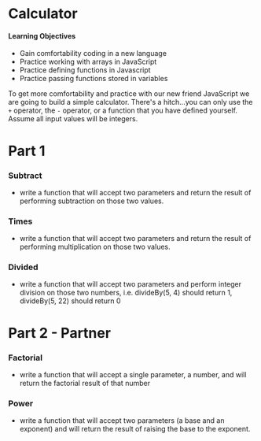 # Calculator

#### Learning Objectives
- Gain comfortability coding in a new language
- Practice working with arrays in JavaScript
- Practice defining functions in Javascript
- Practice passing functions stored in variables

To get more comfortability and practice with our new friend JavaScript we are going to build a simple calculator. There's a hitch...you can only use the `+` operator, the `-` operator, or a function that you have defined yourself. Assume all input values will be integers.

# Part 1
### Subtract
- write a function that will accept two parameters and return the result of performing subtraction on those two values.

### Times
- write a function that will accept two parameters and return the result of performing multiplication on those two values.

### Divided
- write a function that will accept two parameters and perform integer division on those two numbers, i.e. divideBy(5, 4) should return 1, divideBy(5, 22) should return 0

# Part 2 - Partner

### Factorial
- write a function that will accept a single parameter, a number, and will return the factorial result of that number

### Power
- write a function that will accept two parameters (a base and an exponent) and will return the result of raising the base to the exponent.